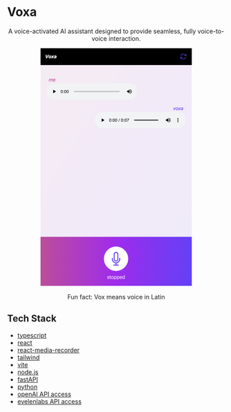 # Voxa
<p align="center" font-size: 30px> A voice-activated AI assistant designed to provide seamless, fully voice-to-voice interaction. </p>
<p align="center">
    <a href="https://voxa-mp.vercel.app">
        <img src="frontend/src/assets/VoxaPreview.png" width="350" height="550" />
    </a>
</p>
<p align="center"> Fun fact: Vox means voice in Latin </p>

## Tech Stack

* [typescript](https://www.typescriptlang.org)
* [react](https://reactjs.org)
* [react-media-recorder](https://www.npmjs.com/package/react-media-recorder)
* [tailwind](https://tailwindcss.com)
* [vite](https://vite.dev)
* [node.js](https://nodejs.org/en)
* [fastAPI](https://fastapi.tiangolo.com)
* [python](https://www.python.org)
* [openAI API access](https://platform.openai.com/docs/overview)
* [evelenlabs API access](https://elevenlabs.io/api)
